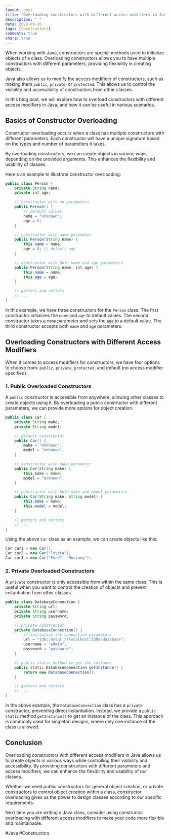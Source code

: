 ```yaml
---
layout: post
title: "Overloading constructors with different access modifiers in Java"
description: " "
date: 2023-09-26
tags: [Constructors]
comments: true
share: true
---
```


When working with Java, constructors are special methods used to initialize objects of a class. Overloading constructors allows you to have multiple constructors with different parameters, providing flexibility in creating objects.

Java also allows us to modify the access modifiers of constructors, such as making them `public`, `private`, or `protected`. This allows us to control the visibility and accessibility of constructors from other classes.

In this blog post, we will explore how to overload constructors with different access modifiers in Java, and how it can be useful in various scenarios.

## Basics of Constructor Overloading

Constructor overloading occurs when a class has multiple constructors with different parameters. Each constructor will have a unique signature based on the types and number of parameters it takes. 

By overloading constructors, we can create objects in various ways, depending on the provided arguments. This enhances the flexibility and usability of classes.

Here's an example to illustrate constructor overloading:

```java
public class Person {
    private String name;
    private int age;

    // constructor with no parameters
    public Person() {
        // default values
        name = "Unknown";
        age = 0;
    }

    // constructor with name parameter
    public Person(String name) {
        this.name = name;
        age = 0; // default age
    }

    // constructor with both name and age parameters
    public Person(String name, int age) {
        this.name = name;
        this.age = age;
    }

    // getters and setters
    // ...
}
```

In this example, we have three constructors for the `Person` class. The first constructor initializes the `name` and `age` to default values. The second constructor takes a `name` parameter and sets the `age` to a default value. The third constructor accepts both `name` and `age` parameters.

## Overloading Constructors with Different Access Modifiers

When it comes to access modifiers for constructors, we have four options to choose from: `public`, `private`, `protected`, and default (no access modifier specified). 

### 1. Public Overloaded Constructors

A `public` constructor is accessible from anywhere, allowing other classes to create objects using it. By overloading a public constructor with different parameters, we can provide more options for object creation.

```java
public class Car {
    private String make;
    private String model;

    // default constructor
    public Car() {
        make = "Unknown";
        model = "Unknown";
    }

    // constructor with make parameter
    public Car(String make) {
        this.make = make;
        model = "Unknown";
    }

    // constructor with both make and model parameters
    public Car(String make, String model) {
        this.make = make;
        this.model = model;
    }

    // getters and setters
    // ...
}
```

Using the above `Car` class as an example, we can create objects like this:

```java
Car car1 = new Car();
Car car2 = new Car("Toyota");
Car car3 = new Car("Ford", "Mustang");
```

### 2. Private Overloaded Constructors

A `private` constructor is only accessible from within the same class. This is useful when you want to control the creation of objects and prevent instantiation from other classes.

```java
public class DatabaseConnection {
    private String url;
    private String username;
    private String password;

    // private constructor
    private DatabaseConnection() {
        // initialize the connection parameters
        url = "jdbc:mysql://localhost:3306/database";
        username = "admin";
        password = "password";
    }

    // public static method to get the instance
    public static DatabaseConnection getInstance() {
        return new DatabaseConnection();
    }

    // getters and setters
    // ...
}
```

In the above example, the `DatabaseConnection` class has a `private` constructor, preventing direct instantiation. Instead, we provide a `public static` method `getInstance()` to get an instance of the class. This approach is commonly used for singleton designs, where only one instance of the class is allowed.

## Conclusion

Overloading constructors with different access modifiers in Java allows us to create objects in various ways while controlling their visibility and accessibility. By providing constructors with different parameters and access modifiers, we can enhance the flexibility and usability of our classes.

Whether we need public constructors for general object creation, or private constructors to control object creation within a class, constructor overloading gives us the power to design classes according to our specific requirements.

Next time you are writing a Java class, consider using constructor overloading with different access modifiers to make your code more flexible and maintainable.

#Java #Constructors